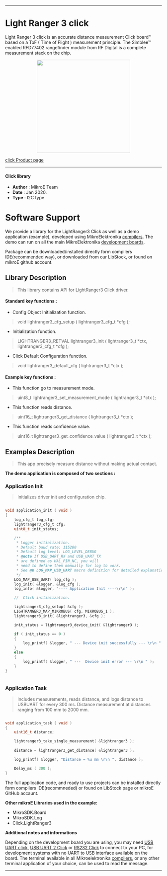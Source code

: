 
---
# Light Ranger 3 click

Light Ranger 3 click is an accurate distance measurement Click board™ based on a ToF ( Time of Flight ) measurement principle. The Simblee™ enabled RFD77402 rangefinder module from RF Digital is a complete measurement stack on the chip.

<p align="center">
  <img src="https://download.mikroe.com/images/click_for_ide/lightranger3_click.png" height=300px>
</p>

[click Product page](https://www.mikroe.com/lightranger-3-click)

---


#### Click library 

- **Author**        : MikroE Team
- **Date**          : Jan 2020.
- **Type**          : I2C type


# Software Support

We provide a library for the LightRanger3 Click 
as well as a demo application (example), developed using MikroElektronika 
[compilers](https://shop.mikroe.com/compilers). 
The demo can run on all the main MikroElektronika [development boards](https://shop.mikroe.com/development-boards).

Package can be downloaded/installed directly form compilers IDE(recommended way), or downloaded from our LibStock, or found on mikroE github account. 

## Library Description

> This library contains API for LightRanger3 Click driver.

#### Standard key functions :

- Config Object Initialization function.
> void lightranger3_cfg_setup ( lightranger3_cfg_t *cfg ); 
 
- Initialization function.
> LIGHTRANGER3_RETVAL lightranger3_init ( lightranger3_t *ctx, lightranger3_cfg_t *cfg );

- Click Default Configuration function.
> void lightranger3_default_cfg ( lightranger3_t *ctx );


#### Example key functions :

- This function go to measurement mode.
> uint8_t lightranger3_set_measurement_mode ( lightranger3_t *ctx );
 
- This function reads distance.
> uint16_t lightranger3_get_distance ( lightranger3_t *ctx );

- This function reads confidence value.
> uint16_t lightranger3_get_confidence_value ( lightranger3_t *ctx );

## Examples Description

> This app precisely measure distance without making actual contact.

**The demo application is composed of two sections :**

### Application Init 

> Initializes driver init and configuration chip.

```c

void application_init ( void )
{
    log_cfg_t log_cfg;
    lightranger3_cfg_t cfg;
    uint8_t init_status;

    /** 
     * Logger initialization.
     * Default baud rate: 115200
     * Default log level: LOG_LEVEL_DEBUG
     * @note If USB_UART_RX and USB_UART_TX 
     * are defined as HAL_PIN_NC, you will 
     * need to define them manually for log to work. 
     * See @b LOG_MAP_USB_UART macro definition for detailed explanation.
     */
    LOG_MAP_USB_UART( log_cfg );
    log_init( &logger, &log_cfg );
    log_info( &logger, "---- Application Init ----\r\n" );

    //  Click initialization.

    lightranger3_cfg_setup( &cfg );
    LIGHTRANGER3_MAP_MIKROBUS( cfg, MIKROBUS_1 );
    lightranger3_init( &lightranger3, &cfg );

    init_status = lightranger3_device_init( &lightranger3 );

    if ( init_status == 0 )
    {
        log_printf( &logger, " --- Device init successfully --- \r\n " );
    }
    else
    {
        log_printf( &logger, " ---  Device init error --- \r\n " );
    }
}
  
```

### Application Task

> Includes measurements, reads distance, and logs distance to USBUART for every 300 ms.
> Distance measurement at distances ranging from 100 mm to 2000 mm. 

```c

void application_task ( void )
{
    uint16_t distance;

    lightranger3_take_single_measurement( &lightranger3 );
    
    distance = lightranger3_get_distance( &lightranger3 );

    log_printf( &logger, "Distance = %u mm \r\n ", distance );

    Delay_ms ( 300 );
} 

```

The full application code, and ready to use projects can be  installed directly form compilers IDE(recommneded) or found on LibStock page or mikroE GitHub accaunt.

**Other mikroE Libraries used in the example:** 

- MikroSDK.Board
- MikroSDK.Log
- Click.LightRanger3

**Additional notes and informations**

Depending on the development board you are using, you may need 
[USB UART click](https://shop.mikroe.com/usb-uart-click), 
[USB UART 2 Click](https://shop.mikroe.com/usb-uart-2-click) or 
[RS232 Click](https://shop.mikroe.com/rs232-click) to connect to your PC, for 
development systems with no UART to USB interface available on the board. The 
terminal available in all Mikroelektronika 
[compilers](https://shop.mikroe.com/compilers), or any other terminal application 
of your choice, can be used to read the message.



---
